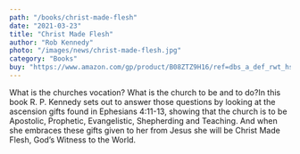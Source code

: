 ```yaml
---
path: "/books/christ-made-flesh"
date: "2021-03-23"
title: "Christ Made Flesh"
author: "Rob Kennedy"
photo: "/images/news/christ-made-flesh.jpg"
category: "Books"
buy: "https://www.amazon.com/gp/product/B08ZTZ9H16/ref=dbs_a_def_rwt_hsch_vapi_taft_p1_i0"
---
```


What is the churches vocation? What is the church to be and to do?In this book R. P. Kennedy sets out to answer those questions by looking at the ascension gifts found in Ephesians 4:11-13, showing that the church is to be Apostolic, Prophetic, Evangelistic, Shepherding and Teaching. And when she embraces these gifts given to her from Jesus she will be Christ Made Flesh, God’s Witness to the World.